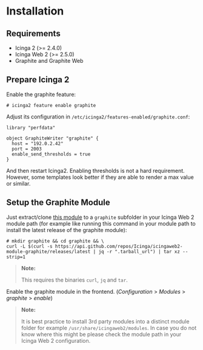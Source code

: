 # <a id="Installation"></a>Installation

## Requirements

* Icinga 2 (>= 2.4.0)
* Icinga Web 2 (>= 2.5.0)
* Graphite and Graphite Web

## Prepare Icinga 2

Enable the graphite feature:

    # icinga2 feature enable graphite

Adjust its configuration in `/etc/icinga2/features-enabled/graphite.conf`:

```
library "perfdata"

object GraphiteWriter "graphite" {
  host = "192.0.2.42"
  port = 2003
  enable_send_thresholds = true
}
```

And then restart Icinga2. Enabling thresholds is not a hard requirement.
However, some templates look better if they are able to render a max
value or similar.

## Setup the Graphite Module

Just extract/clone [this module](https://github.com/Icinga/icingaweb2-module-graphite) to a `graphite` subfolder in your Icinga Web 2
module path (for example like running this command in your module path to install the latest release of the graphite module):

    # mkdir graphite && cd graphite && \
	curl -L $(curl -s https://api.github.com/repos/Icinga/icingaweb2-module-graphite/releases/latest | jq -r ".tarball_url") | tar xz --strip=1

> **Note:**
>
> This requires the binaries `curl`, `jq` and `tar`.

Enable the graphite module in the frontend.
(*Configuration* > *Modules* > *graphite* > *enable*)

> **Note:**
>
> It is best practice to install 3rd party modules into a distinct module
> folder for example `/usr/share/icingaweb2/modules`. In case you do not
> know where this might be please check the module path in your Icinga Web 2
> configuration.
